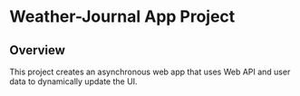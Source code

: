 # Weather-Journal App Project

## Overview
This project creates an asynchronous web app that uses Web API and user data to dynamically update the UI. 

